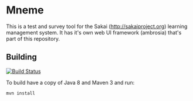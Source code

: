 # Mneme

This is a test and survey tool for the Sakai (http://sakaiproject.org) learning management system. It has it's 
own web UI framework (ambrosia) that's part of this repository.

## Building

[![Build Status](https://travis-ci.org/sakaicontrib/mneme-project.svg?branch=master)](https://travis-ci.org/sakaicontrib/mneme-project)

To build have a copy of Java 8 and Maven 3 and run:

    mvn install
    

